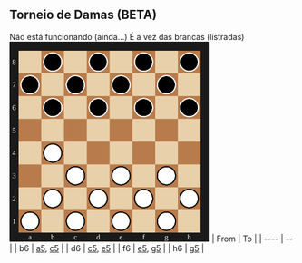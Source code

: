 ## Torneio de Damas (BETA)
Não está funcionando (ainda...)
É a vez das brancas (listradas)
<img src="assets/board.svg" alt="board" width="70%"/>
| From | To |
| ---- | -- |
| b6 | [a5](https://github.com/Igor0Pires/Igor0Pires/issues/new?title=damas%7Cmove%7Cb6-a5), [c5](https://github.com/Igor0Pires/Igor0Pires/issues/new?title=damas%7Cmove%7Cb6-c5) |
| d6 | [c5](https://github.com/Igor0Pires/Igor0Pires/issues/new?title=damas%7Cmove%7Cd6-c5), [e5](https://github.com/Igor0Pires/Igor0Pires/issues/new?title=damas%7Cmove%7Cd6-e5) |
| f6 | [e5](https://github.com/Igor0Pires/Igor0Pires/issues/new?title=damas%7Cmove%7Cf6-e5), [g5](https://github.com/Igor0Pires/Igor0Pires/issues/new?title=damas%7Cmove%7Cf6-g5) |
| h6 | [g5](https://github.com/Igor0Pires/Igor0Pires/issues/new?title=damas%7Cmove%7Ch6-g5) |

